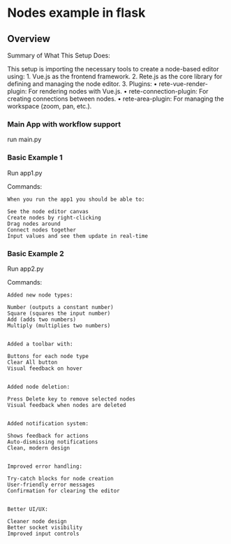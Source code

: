 # Nodes example in flask

## Overview
Summary of What This Setup Does:

This setup is importing the necessary tools to create a node-based editor using:
	1.	Vue.js as the frontend framework.
	2.	Rete.js as the core library for defining and managing the node editor.
	3.	Plugins:
	•	rete-vue-render-plugin: For rendering nodes with Vue.js.
	•	rete-connection-plugin: For creating connections between nodes.
	•	rete-area-plugin: For managing the workspace (zoom, pan, etc.).


### Main App with workflow support
run main.py

### Basic Example 1

Run app1.py

Commands:
```
When you run the app1 you should be able to:

See the node editor canvas
Create nodes by right-clicking
Drag nodes around
Connect nodes together
Input values and see them update in real-time
```

### Basic Example 2

Run app2.py

Commands:
```
Added new node types:

Number (outputs a constant number)
Square (squares the input number)
Add (adds two numbers)
Multiply (multiplies two numbers)


Added a toolbar with:

Buttons for each node type
Clear All button
Visual feedback on hover


Added node deletion:

Press Delete key to remove selected nodes
Visual feedback when nodes are deleted


Added notification system:

Shows feedback for actions
Auto-dismissing notifications
Clean, modern design


Improved error handling:

Try-catch blocks for node creation
User-friendly error messages
Confirmation for clearing the editor


Better UI/UX:

Cleaner node design
Better socket visibility
Improved input controls
```
